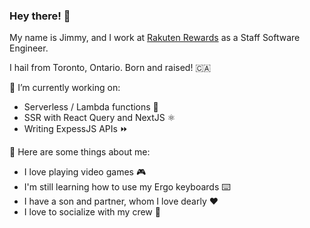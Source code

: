 ### Hey there! 👋

My name is Jimmy, and I work at [Rakuten Rewards](https://rakuten.com) as a Staff Software Engineer.

I hail from Toronto, Ontario. Born and raised! 🇨🇦

🔭 I’m currently working on:
- Serverless / Lambda functions 🐑
- SSR with React Query and NextJS ⚛️
- Writing ExpessJS APIs ⏩

💬 Here are some things about me:
- I love playing video games 🎮
- I'm still learning how to use my Ergo keyboards ⌨️
- I have a son and partner, whom I love dearly ❤️
- I love to socialize with my crew 🍻

<!--
**JimmyMultani/JimmyMultani** is a ✨ _special_ ✨ repository because its `README.md` (this file) appears on your GitHub profile.

Here are some ideas to get you started:

- 🔭 I’m currently working on ...
- 🌱 I’m currently learning ...
- 👯 I’m looking to collaborate on ...
- 🤔 I’m looking for help with ...
- 💬 Ask me about ...
- 📫 How to reach me: ...
- 😄 Pronouns: ...
- ⚡ Fun fact: ...
-->
